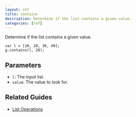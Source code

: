 ```yaml
---
layout: ref
title: contains
description: Determine if the list contains a given value.
categories: [ref]
---
```

Determine if the list contains a given value.

    var l = [10, 20, 30, 40];
    g.contains(l, 20);

## Parameters
- `l`: The input list.
- `value`: The value to look for.

## Related Guides
- [List Operations](/guide/list.html)
